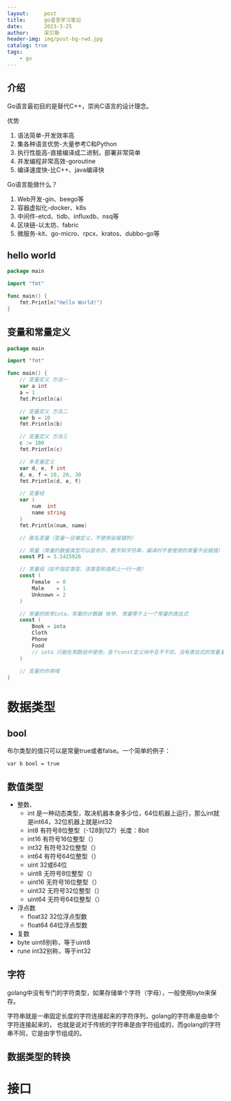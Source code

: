 ```yaml
---
layout:     post
title:      go语言学习笔记
date:       2023-3-25
author:     呆贝斯
header-img: img/post-bg-rwd.jpg
catalog: true
tags:
    - go
---
```

## 介绍

Go语言最初目的是替代C++，崇尚C语言的设计理念。

优势

1. 语法简单-开发效率高
2. 集各种语言优势-大量参考C和Python
3. 执行性能高-直接编译成二进制，部署非常简单
4. 并发编程非常高效-goroutine
5. 编译速度快-比C++、java编译快

Go语言能做什么？

1. Web开发-gin、beego等
2. 容器虚拟化-docker、k8s
3. 中间件-etcd、tidb、influxdb、nsq等
4. 区块链-以太坊、fabric
5. 微服务-kit、go-micro、rpcx、kratos、dubbo-go等

## hello world

```go
package main

import "fmt"

func main() {
    fmt.Println("Hello World!")
}
```

## 变量和常量定义

```go
package main

import "fmt"

func main() {
	// 变量定义 方法一
	var a int
	a = 1
	fmt.Println(a)

	// 变量定义 方法二
	var b = 10
	fmt.Println(b)

	// 变量定义 方法三
	c := 100
	fmt.Println(c)

	// 多变量定义
	var d, e, f int
	d, e, f = 10, 20, 30
	fmt.Println(d, e, f)

	// 变量组
	var (
		num  int
		name string
	)
	fmt.Println(num, name)

	// 匿名变量（变量一旦被定义，不使用会报错的）

	// 常量（常量的数据类型可以是布尔、数字和字符串，编译时不曾使用的常量不会报错）
	const PI = 3.1415926

	// 常量组（如不指定类型，该类型和值和上一行一致）
	const (
		Female  = 0
		Male    = 1
		Unknown = 2
	)

	// 常量的枚举iota，常量的计数器 枚举, 常量等于上一个常量的表达式
	const (
		Book = iota
		Cloth
		Phone
		Food
		// iota 只能在常数组中使用，各个const定义块中互不干扰，没有表达式的常量复用上一行表达式，从第一行开始，iota从0逐渐加1
	)
	
	// 变量的作用域
}
```

# 数据类型
## bool
布尔类型的值只可以是常量true或者false。一个简单的例子：
```
var b bool = true
```
## 数值类型
+ 整数、
  + int 是一种动态类型，取决机器本身多少位，64位机器上运行，那么int就是int64，32位机器上就是int32
  + int8 有符号8位整型（-128到127）长度：8bit
  + int16 有符号16位整型（）
  + int32 有符号32位整型（）
  + int64 有符号64位整型（）
  + uint 32或64位
  + uint8 无符号8位整型（）
  + uint16 无符号16位整型（）
  + uint32 无符号32位整型（）
  + uint64 无符号64位整型（）
+ 浮点数
  + float32 32位浮点型数
  + float64 64位浮点型数
+ 复数
+ byte uint8别称，等于uint8
+ rune int32别称，等于int32

## 字符
golang中没有专门的字符类型，如果存储单个字符（字母），一般使用byte来保存。

字符串就是一串固定长度的字符连接起来的字符序列，golang的字符串是由单个字符连接起来的，
也就是说对于传统的字符串是由字符组成的，而golang的字符串不同，它是由字节组成的。

## 数据类型的转换

# 接口

